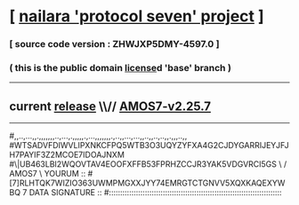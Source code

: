 
# [ [nailara 'protocol seven' project](http://nailara.network/) ]

### [ source code version : ZHWJXP5DMY-4597.0 ]

### ( this is the public domain [license](../license)d 'base' branch )
---
## current [release](https://github.com/nailara-technologies/protocol-7/releases) \\\\// [AMOS7-v2.25.7](https://github.com/nailara-technologies/protocol-7/releases/tag/AMOS7-v2.25.7)
---

#,,..,...,,.,,,,,,,..,...,.,,,,,.,...,,,,,,,.,..,,...,...,,..,,..,..,,.,,,..,,
#WTSADVFDIWVLIPXNKCFPQ5WTB3O3UQYZYFXA4G2CJDYGARRIJEYJFJH7PAYIF3Z2MCOE7IDOAJNXM
#\\\|UB463LBI2WQOVTAV4EOOFXFFB53FPRHZCCJR3YAK5VDGVRCI5GS \ / AMOS7 \ YOURUM ::
#\[7]RLHTQK7WIZIO363UWMPMGXXJYY74EMRGTCTGNVV5XQXKAQEXYWBQ 7  DATA SIGNATURE ::
#:::::::::::::::::::::::::::::::::::::::::::::::::::::::::::::::::::::::::::::
